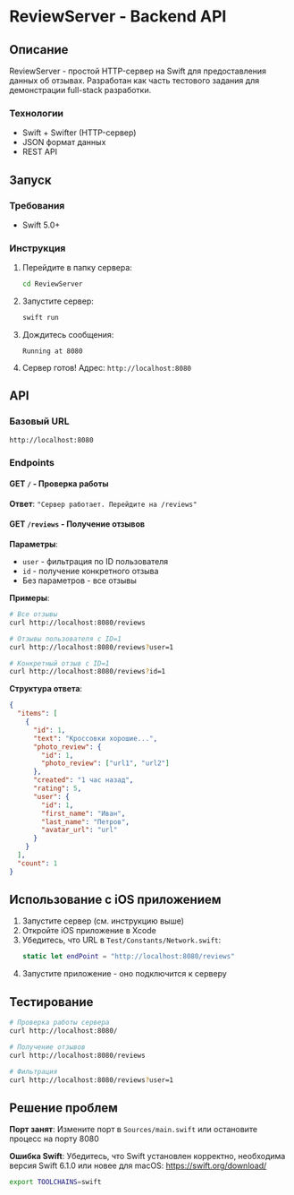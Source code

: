 # ReviewServer - Backend API

## Описание

ReviewServer - простой HTTP-сервер на Swift для предоставления данных об отзывах. Разработан как часть тестового задания для демонстрации full-stack разработки.

### Технологии
- Swift + Swifter (HTTP-сервер)
- JSON формат данных
- REST API

## Запуск

### Требования
- Swift 5.0+

### Инструкция
1. Перейдите в папку сервера:
   ```bash
   cd ReviewServer
   ```

2. Запустите сервер:
   ```bash
   swift run
   ```

3. Дождитесь сообщения:
   ```
   Running at 8080
   ```

4. Сервер готов! Адрес: `http://localhost:8080`

## API

### Базовый URL
```
http://localhost:8080
```

### Endpoints

#### GET `/` - Проверка работы
**Ответ**: `"Сервер работает. Перейдите на /reviews"`

#### GET `/reviews` - Получение отзывов

**Параметры**:
- `user` - фильтрация по ID пользователя
- `id` - получение конкретного отзыва
- Без параметров - все отзывы

**Примеры**:
```bash
# Все отзывы
curl http://localhost:8080/reviews

# Отзывы пользователя с ID=1
curl http://localhost:8080/reviews?user=1

# Конкретный отзыв с ID=1
curl http://localhost:8080/reviews?id=1
```

**Структура ответа**:
```json
{
  "items": [
    {
      "id": 1,
      "text": "Кроссовки хорошие...",
      "photo_review": {
        "id": 1,
        "photo_review": ["url1", "url2"]
      },
      "created": "1 час назад",
      "rating": 5,
      "user": {
        "id": 1,
        "first_name": "Иван",
        "last_name": "Петров",
        "avatar_url": "url"
      }
    }
  ],
  "count": 1
}
```

## Использование с iOS приложением

1. Запустите сервер (см. инструкцию выше)
2. Откройте iOS приложение в Xcode
3. Убедитесь, что URL в `Test/Constants/Network.swift`:
   ```swift
   static let endPoint = "http://localhost:8080/reviews"
   ```
4. Запустите приложение - оно подключится к серверу

## Тестирование

```bash
# Проверка работы сервера
curl http://localhost:8080/

# Получение отзывов
curl http://localhost:8080/reviews

# Фильтрация
curl http://localhost:8080/reviews?user=1
```

## Решение проблем

**Порт занят**: Измените порт в `Sources/main.swift` или остановите процесс на порту 8080

**Ошибка Swift**: Убедитесь, что Swift установлен корректно, необходима версия Swift 6.1.0 или новее для macOS: https://swift.org/download/ 
   ```bash
 export TOOLCHAINS=swift
